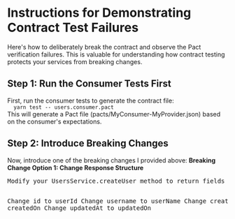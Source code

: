 # Instructions for Demonstrating Contract Test Failures
Here's how to deliberately break the contract and observe the Pact verification failures. This is valuable for understanding how contract testing protects your services from breaking changes.

<h2>Step 1: Run the Consumer Tests First</h2>
First, run the consumer tests to generate the contract file:
<code>
  yarn test -- users.consumer.pact
</code>
This will generate a Pact file (pacts/MyConsumer-MyProvider.json) based on the consumer's expectations.

<h2>Step 2: Introduce Breaking Changes</h2>
Now, introduce one of the breaking changes I provided above:
<b>Breaking Change Option 1: Change Response Structure</b>
<pre>
Modify your UsersService.createUser method to return fields with different names:

Change id to userId
Change username to userName
Change createdAt to createdOn
Change updatedAt to updatedOn
</pre>